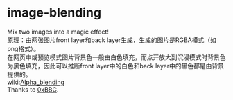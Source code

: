 # image-blending
Mix two images into a magic effect! <br />
原理：由两张图片front layer和back layer生成，生成的图片是RGBA模式（如png格式）。<br />
在网页中或预览模式图片背景色一般由白色填充，而点开放大到沉浸模式时背景色为黑色填充，因此可以推断front layer中的白色和back layer中的黑色都是由背景提供的。<br />
wiki:<a href="https://en.wikipedia.org/wiki/Alpha_compositing#Alpha_blending">Alpha_blending</a><br />
Thanks to <a href = "https://blog.0xbbc.com/2016/09/magic-image-alpha-channel/">0xBBC</a>.
